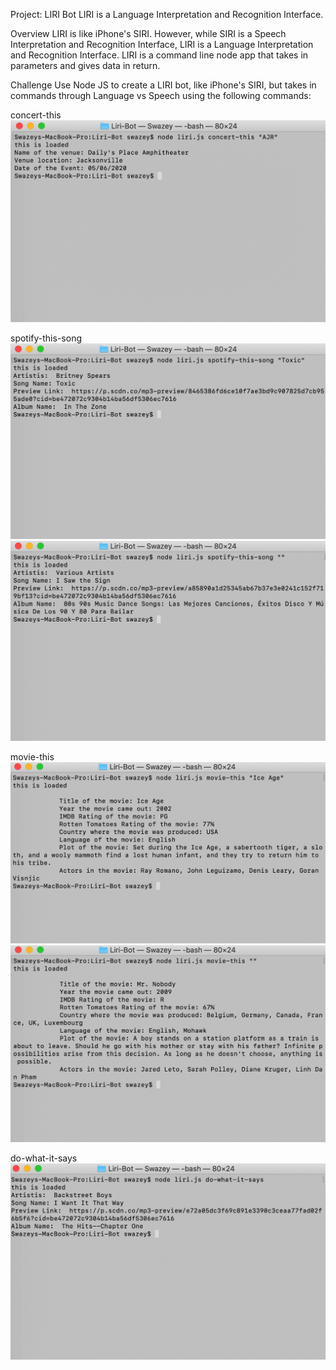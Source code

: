 Project: LIRI Bot
LIRI is a Language Interpretation and Recognition Interface.

Overview
LIRI is like iPhone's SIRI. However, while SIRI is a Speech Interpretation and Recognition Interface, LIRI is a Language Interpretation and Recognition Interface. LIRI is a command line node app that takes in parameters and gives data in return.

Challenge
Use Node JS to create a LIRI bot, like iPhone's SIRI, but takes in commands through Language vs Speech using the following commands:

concert-this
![picture](images/concert-this.png)

spotify-this-song
![picture](images/spotify-this-song.png)
![picture](images/spotify-this-song2.png)

movie-this
![picture](images/movie-this.png)
![picture](images/movie-this2.png)

do-what-it-says
![picture](images/do-what-it-says.png)

